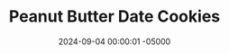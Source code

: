 ---
layout: post
title:  "Peanut Butter Date Cookies"
date:   2024-09-04 00:00:01 -05000
categories: 
- Recipes
- Healthier Dessert
permalink: /recipes/peanut-butter-date-cookies
image: /assets/Food/Healthier Dessert/PB Date Cookie/pb-date-cover.jpg
ing: pbdatecookie-ing
facts: pbdatecookie-facts
section1: 
start2: 
section2: 
start3: 
section3: 
start4: 
section4: 
start5: 
section5: 
Prep: 16
Rest: 
Cook: 14
Source1: https://m.youtube.com/watch?v=xr9EirwjC1A&pp=ygUUaGVhbHRoeSB2ZWdhbiBlYXRpbmc%3D
Source2:
whisk: https://s.samsungfood.com/C2FaJ
tags: 
- peanut butter
- natural peanut butter
- protein powder
- whey
- casein
- chocolate chips
- gluten free
- vanilla
- cookie
- nuts
- peanuts
- date
- sugar free
- beans
- chickpeas
- garbanzo beans
Description: Delicious cookies made from a base of beans, dates, and natural peanut butter!  These are a variation of my <a href="/recipes/chocolate-chip-date-cookies">Chocolate Chip Date Cookies</a>, with added peanut butter and powdered peanut butter for that delicious peanut butter and chocolate combination.  They're sugar free, oil free, and gluten free.  They can be vegan too if you like (swap the milk for water).  If you're more of a chocoholic than a Reese's fan, you should also check out my  <a href="/recipes/double-chocolate-date-cookies">Double Chocolate Date Cookies</a>.  Or make them all and taste test them to see which ones you like the best!
Instructions: 
- Preheat your oven to 350F, and line a cookie sheet with parchment paper.<br><br>

- Add the beans, dates, nut butter, powdered peanut butter, milk (or water), vanilla, and salt to a food processor and blend until smooth<br><br>

- For the beans, I've gone with chickpeas, but any other light colored bean will work, like navy, pinto, or cannellini beans.  I wouldn't recommend black or kidney beans, as the color will change<br><br>

- Add in baking soda and blend briefly, until just combined. Stir in the chocolate chips with a silicone spatula. The batter should be very loose for a cookie dough.  You can refrigerate for about 30 minutes to harden it if you desire<br><br>
- <center><img src="/assets/Food/Healthier Dessert/PB Date Cookie/pb-date-blended.jpg" alt="" class="instruction-image"></center><br>

- Using a cookie scoop (mine is 1.5 tbsp), scoop the cookie dough onto to the pan. These cookies won't flatten or spread as they bake, and will only puff up slightly. Flatten to as wide as you'd like the finished cookies to be (lightly wet your fingers to prevent sticking)<br><br>
- <center><img src="/assets/Food/Healthier Dessert/PB Date Cookie/pb-date-raw.jpg" alt="" class="instruction-image"></center><br>

- Bake for about 14 minutes at 350F, or until the tops and edges are lightly golden brown and the cookies are set to the touch.  Let cool on the pan for a few minutes to harden, then transfer to a wire rack to cool completely<br><br>
- <center><img src="/assets/Food/Healthier Dessert/PB Date Cookie/pb-date-baked.jpg" alt="" class="instruction-image"></center>
---